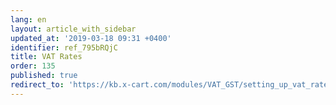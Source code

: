 ```yaml
---
lang: en
layout: article_with_sidebar
updated_at: '2019-03-18 09:31 +0400'
identifier: ref_795bRQjC
title: VAT Rates
order: 135
published: true
redirect_to: 'https://kb.x-cart.com/modules/VAT_GST/setting_up_vat_rates.html'
---
```

